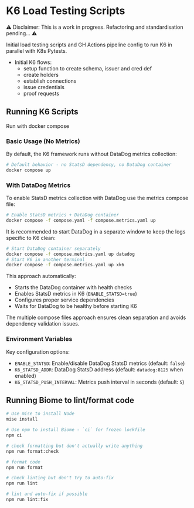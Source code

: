 # K6 Load Testing Scripts

⚠️ Disclaimer: This is a work in progress. Refactoring and standardisation
pending... ⚠️

Initial load testing scripts and GH Actions pipeline config to run K6 in
parallel with K8s Pytests.

- Initial K6 flows:
  - setup function to create schema, issuer and cred def
  - create holders
  - establish connections
  - issue credentials
  - proof requests

## Running K6 Scripts

Run with docker compose

### Basic Usage (No Metrics)

By default, the K6 framework runs without DataDog metrics collection:

```sh
# Default behavior - no StatsD dependency, no DataDog container
docker compose up
```

### With DataDog Metrics

To enable StatsD metrics collection with DataDog use the metrics compose file:

```sh
# Enable StatsD metrics + DataDog container
docker compose -f compose.yaml -f compose.metrics.yaml up
```

It is recommended to start DataDog in a separate window to keep the logs specific to K6 clean:

```sh
# Start DataDog container separately
docker compose -f compose.metrics.yaml up datadog
# Start K6 in another terminal
docker compose -f compose.metrics.yaml up xk6
```

This approach automatically:
- Starts the DataDog container with health checks
- Enables StatsD metrics in K6 (`ENABLE_STATSD=true`)
- Configures proper service dependencies
- Waits for DataDog to be healthy before starting K6

The multiple compose files approach ensures clean separation and avoids dependency validation issues.

### Environment Variables

Key configuration options:

- `ENABLE_STATSD`: Enable/disable DataDog StatsD metrics (default: `false`)
- `K6_STATSD_ADDR`: DataDog StatsD address (default: `datadog:8125` when enabled)
- `K6_STATSD_PUSH_INTERVAL`: Metrics push interval in seconds (default: `5`)

## Running Biome to lint/format code

```sh
# Use mise to install Node
mise install

# Use npm to install Biome - `ci` for frozen lockfile
npm ci

# check formatting but don't actually write anything
npm run format:check

# format code
npm run format

# check linting but don't try to auto-fix
npm run lint

# lint and auto-fix if possible
npm run lint:fix
```
